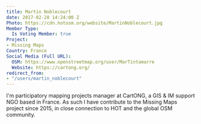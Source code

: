 ```yaml
---
title: Martin Noblecourt
date: 2017-02-28 14:24:00 Z
Photo: https://cdn.hotosm.org/website/MartinNoblecourt.jpg
Member Type:
  Is Voting Member: true
Project:
- Missing Maps
Country: France
Social Media (Full URL):
  OSM: https://www.openstreetmap.org/user/MarTintamarre
  Website: https://cartong.org/
redirect_from:
- "/users/martin_noblecourt"
---
```


I'm participatory mapping projects manager at CartONG, a GIS & IM support NGO based in France. As such I have contribute to the Missing Maps project since 2015, in close connection to HOT and the global OSM community.